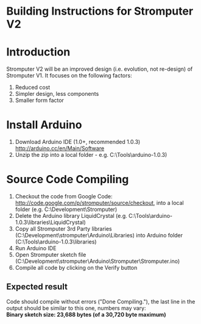 # **Building Instructions for Stromputer V2** #

# Introduction #

Stromputer V2 will be an improved design (i.e. evolution, not re-design) of Stromputer V1.
It focuses on the following factors:
1. Reduced cost
2. Simpler design, less components
3. Smaller form factor

# Install Arduino #
  1. Download Arduino IDE (1.0+, recommended 1.0.3)
http://arduino.cc/en/Main/Software
  1. Unzip the zip into a local folder - e.g. C:\Tools\arduino-1.0.3)

# Source Code Compiling #

  1. Checkout the code from Google Code: http://code.google.com/p/stromputer/source/checkout, into a local folder (e.g. C:\Development\Stromputer)
  1. Delete the Arduino library LiquidCrystal (e.g. C:\Tools\arduino-1.0.3\libraries\LiquidCrystal)
  1. Copy all Stromputer 3rd Party libraries (C:\Development\stromputer\Arduino\Libraries) into Arduino folder (C:\Tools\arduino-1.0.3\libraries)
  1. Run Arduino IDE
  1. Open Stromputer sketch file (C:\Development\stromputer\Arduino\Stromputer\Stromputer.ino)
  1. Compile all code by clicking on the Verify button

## Expected result ##
Code should compile without errors ("Done Compiling."), the last line in the output should be similar to this one, numbers may vary:<br />
**Binary sketch size: 23,688 bytes (of a 30,720 byte maximum)**